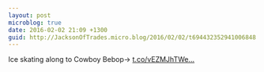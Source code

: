 ```yaml
---
layout: post
microblog: true
date: 2016-02-02 21:09 +1300
guid: http://JacksonOfTrades.micro.blog/2016/02/02/t694432352941006848.html
---
```

Ice skating along to Cowboy Bebop→ [t.co/vEZMJhTWe...](https://t.co/vEZMJhTWeO)
